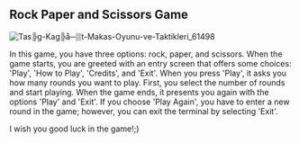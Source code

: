 ## Rock Paper and Scissors Game

  ![Tas╠g-Kag╠å─▒t-Makas-Oyunu-ve-Taktikleri_61498](https://github.com/hasanmart/taskagitmakasgame/assets/139864386/7bb356f9-029a-4314-b2e7-c72a10e16385)


  In this game, you have three options: rock, paper, and scissors. When the game starts, you are greeted with an entry screen that offers some choices: 'Play', 'How to Play', 'Credits', and 'Exit'.
  When you press 'Play', it asks you how many rounds you want to play. First, you select the number of rounds and start playing. When the game ends, it presents you again with the options 'Play' and 'Exit'. If you choose 'Play Again', you have to enter a new round in the game; however, you can exit the terminal by selecting 'Exit'.


I wish you good luck in the game!;)
